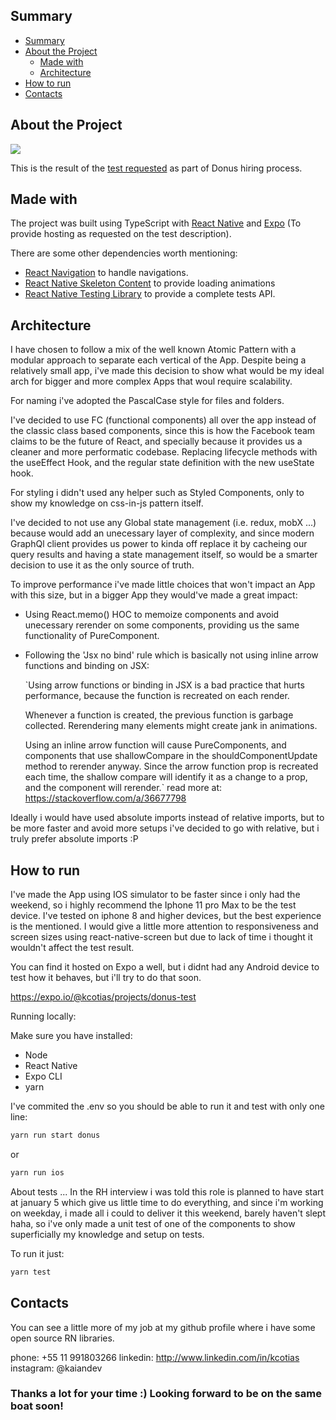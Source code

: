 <!--
***
*** Project created by Kaian Cotias
***
-->

## Summary

- [Summary](#summary)
- [About the Project](#about-the-project)
  - [Made with](#made-with)
  - [Architecture](#architecture)
- [How to run](#how-to-run)
- [Contacts](#contacts)

## About the Project

![](donus-test.gif)

This is the result of the [test requested](https://github.com/ztech-company/donus-code-challenge/blob/master/frontend-mobile.md) as part of Donus hiring process.

## Made with

The project was built using TypeScript with [React Native](https://reactnative.dev/) and [Expo](https://expo.io/) (To provide hosting as requested on the test description).

There are some other dependencies worth mentioning:
- [React Navigation](https://reactnavigation.org/) to handle navigations.
- [React Native Skeleton Content](https://www.npmjs.com/package/react-native-skeleton-content) to provide loading animations
- [React Native Testing Library](https://github.com/callstack/react-native-testing-library) to provide a complete tests API.

## Architecture

I have chosen to follow a mix of the well known Atomic Pattern with a modular approach to separate each vertical of the App. Despite being a relatively small app, i've made this decision to show what would be my ideal arch for bigger and more complex Apps that woul require scalability.

For naming i've adopted the PascalCase style for files and folders.

I've decided to use FC (functional components) all over the app instead of the classic class based components, since this is how the Facebook team claims to be the future of React, and specially because it provides us a cleaner and more performatic codebase. Replacing lifecycle methods with the useEffect Hook, and the regular state definition with the new useState hook.

For styling i didn't used any helper such as Styled Components, only to show my knowledge on css-in-js pattern itself.

I've decided to not use any Global state management (i.e. redux, mobX ...) because would add an unecessary layer of complexity, and since modern GraphQl client provides us power to kinda off replace it by cacheing our query results and having a state management itself, so would be a smarter decision to use it as the only source of truth.

To improve performance i've made little choices that won't impact an App with this size, but in a bigger App they would've made a great impact:

- Using React.memo() HOC to memoize components and avoid unecessary rerender on some components, providing us the same functionality of PureComponent.
- Following the 'Jsx no bind' rule which is basically not using inline arrow functions and binding on JSX: 

    `Using arrow functions or binding in JSX is a bad practice that hurts performance, because the function is recreated on each render.

    Whenever a function is created, the previous function is garbage collected. Rerendering many elements might create jank in animations.

    Using an inline arrow function will cause PureComponents, and components that use shallowCompare in the shouldComponentUpdate method to rerender anyway. Since the arrow function prop is recreated each time, the shallow compare will identify it as a change to a prop, and the component will rerender.`
    read more at: https://stackoverflow.com/a/36677798

Ideally i would have used absolute imports instead of relative imports, but to be more faster and avoid more setups i've decided to go with relative, but i truly prefer absolute imports :P
## How to run

I've made the App using IOS simulator to be faster since i only had the weekend, so i highly recommend the Iphone 11 pro Max to be the test device. I've tested on iphone 8 and higher devices, but the best experience is the mentioned. I would give a little more attention to responsiveness and screen sizes using react-native-screen but due to lack of time i thought it wouldn't affect the test result.

You can find it hosted on Expo a well, but i didnt had any Android device to test how it behaves, but i'll try to do that soon.

https://expo.io/@kcotias/projects/donus-test

Running locally:

Make sure you have installed:

- Node
- React Native
- Expo CLI
- yarn 

I've commited the .env so you should be able to run it and test with only one line:

```bash
yarn run start donus
```
or

```bash
yarn run ios
```
About tests ...
In the RH interview i was told this role is planned to have start at january 5 which give us little time to do everything, and since i'm working on weekday, i made all i could to deliver it this weekend, barely haven't slept haha, so i've only made a unit test of one of the components to show superficially my knowledge and setup on tests.

To run it just:

```bash
yarn test
```
## Contacts

You can see a little more of my job at my github profile where i have some open source RN libraries.

phone: +55 11 991803266
linkedin: http://www.linkedin.com/in/kcotias
instagram: @kaiandev

### Thanks a lot for your time :) Looking forward to be on the same boat soon!